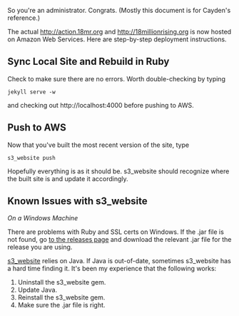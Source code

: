 So you're an administrator. Congrats. (Mostly this document is for Cayden's reference.)

The actual http://action.18mr.org and http://18millionrising.org is now hosted on Amazon Web Services. Here are step-by-step deployment instructions.

## Sync Local Site and Rebuild in Ruby

Check to make sure there are no errors. Worth double-checking by typing

    jekyll serve -w

and checking out http://localhost:4000 before pushing to AWS.

## Push to AWS

Now that you've built the most recent version of the site, type

    s3_website push

Hopefully everything is as it should be. s3_website should recognize where the built site is and update it accordingly.

## Known Issues with s3_website

_On a Windows Machine_

There are problems with Ruby and SSL certs on Windows. If the .jar file is not found, go [to the releases page](https://github.com/laurilehmijoki/s3_website/releases/) and download the relevant .jar file for the release you are using.

[s3_website](https://github.com/laurilehmijoki/s3_website) relies on Java. If Java is out-of-date, sometimes s3_website has a hard time finding it. It's been my experience that the following works:

1. Uninstall the s3_website gem.
2. Update Java.
3. Reinstall the s3_website gem.
4. Make sure the .jar file is right.
